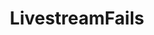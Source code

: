 ---
title: LivestreamFails
crosslinks:
- youtubefactsbot
- LivestreamFail
- poker
- MassdropBot
- TwitchHighlights
- youtubot
- DotA2
- Yogscast
- controllablewebcams
- Ice_Poseidon
- roguelikes
- gaming
- HyperRPG
- thomasthedankengine
- speedrun
- cynicalbritofficial
- cataclysmdda
- u_imguralbumbot
- OutOfTheLoop
- IAmA
---